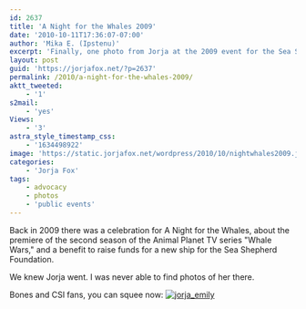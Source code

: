 ```yaml
---
id: 2637
title: 'A Night for the Whales 2009'
date: '2010-10-11T17:36:07-07:00'
author: 'Mika E. (Ipstenu)'
excerpt: 'Finally, one photo from Jorja at the 2009 event for the Sea Shepherd Foundation.'
layout: post
guid: 'https://jorjafox.net/?p=2637'
permalink: /2010/a-night-for-the-whales-2009/
aktt_tweeted:
    - '1'
s2mail:
    - 'yes'
Views:
    - '3'
astra_style_timestamp_css:
    - '1634498922'
image: 'https://static.jorjafox.net/wordpress/2010/10/nightwhales2009.jpg'
categories:
    - 'Jorja Fox'
tags:
    - advocacy
    - photos
    - 'public events'
---
```


Back in 2009 there was a celebration for A Night for the Whales, about the premiere of the second season of the Animal Planet  TV series "Whale Wars," and a benefit to raise funds for a new  ship for the Sea Shepherd Foundation.

We knew Jorja went.  I was never able to find photos of her there.

Bones and CSI fans, you can squee now:
<a href="https://jorjafox.net/gallery/pub/animals/20090530-seashep/jorja_emily.jpg"><img class="ZenphotoPress_thumb " alt="jorja_emily" title="jorja_emily" src="https://jorjafox.net/gallery/cache/pub/animals/20090530-seashep/jorja_emily_200_cw200_ch200_thumb.jpg"  /></a>
